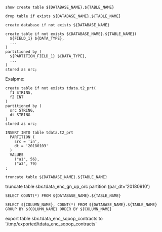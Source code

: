 ```
show create table ${DATABASE_NAME}.${TABLE_NAME}
```

```
drop table if exists ${DATABASE_NAME}.${TABLE_NAME}
```

```
create database if not exists ${DATABASE_NAME}
```

```
create table if not exists ${DATABASE_NAME}.${TABLE_NAME}(
  ${FIELD_1} ${DATA_TYPE},
  ...
)
partitioned by (
  ${PARTITION_FIELD_1} ${DATA_TYPE},
  ...
)
stored as orc;
```

Exalpme:
```
create table if not exists tdata.t2_prt(
  f1 STRING,
  f2 INT
)
partitioned by (
  src STRING,
  dt STRING
)
stored as orc;
```

```
INSERT INTO table tdata.t2_prt
  PARTITION (
    src = 'in',
    dt = '20180103'
  )
  VALUES
    ("a1", 56),
    ("a3", 79)
;
```

```
truncate table ${DATABASE_NAME}.${TABLE_NAME}
```

truncate table sbx.tdata_enc_gn_up_orc partition (par_dt='20180910')

```
SELECT COUNT(*) FROM ${DATABASE_NAME}.${TABLE_NAME}
```

```
SELECT ${COLUMN_NAME}, COUNT(*) FROM ${DATABASE_NAME}.${TABLE_NAME} GROUP BY ${COLUMN_NAME} ORDER BY ${COLUMN_NAME}
```

export table sbx.tdata_enc_sqoop_contracts to '/tmp/exported/tdata_enc_sqoop_contracts'
